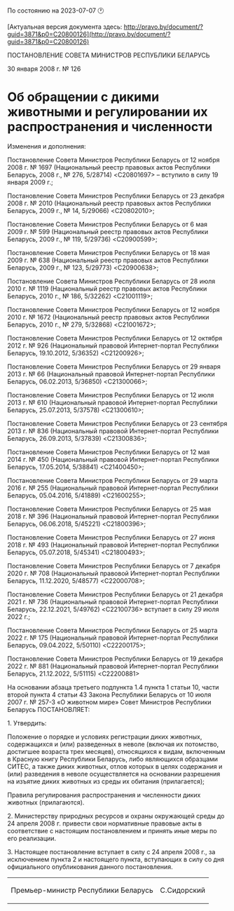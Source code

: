 По состоянию на 2023-07-07 &#x1F550;

[Актуальная версия документа здесь: http://pravo.by/document/?guid=3871&p0=C20800126](http://pravo.by/document/?guid=3871&p0=C20800126)

<p>ПОСТАНОВЛЕНИЕ СОВЕТА МИНИСТРОВ РЕСПУБЛИКИ БЕЛАРУСЬ</p>
<p>30 января 2008 г. № 126</p>
<h1>Об обращении с дикими животными и регулировании их распространения и численности</h1>
<p>Изменения и дополнения:</p>
<p>Постановление Совета Министров Республики Беларусь от 12 ноября 2008 г. № 1697 (Национальный реестр правовых актов Республики Беларусь, 2008 г., № 276, 5/28714) &lt;C20801697&gt; – вступило в силу 19 января 2009 г.;</p>
<p>Постановление Совета Министров Республики Беларусь от 23 декабря 2008 г. № 2010 (Национальный реестр правовых актов Республики Беларусь, 2009 г., № 14, 5/29066) &lt;C20802010&gt;;</p>
<p>Постановление Совета Министров Республики Беларусь от 6 мая 2009 г. № 599 (Национальный реестр правовых актов Республики Беларусь, 2009 г., № 119, 5/29736) &lt;C20900599&gt;;</p>
<p>Постановление Совета Министров Республики Беларусь от 18 мая 2009 г. № 638 (Национальный реестр правовых актов Республики Беларусь, 2009 г., № 123, 5/29773) &lt;C20900638&gt;;</p>
<p>Постановление Совета Министров Республики Беларусь от 28 июля 2010 г. № 1119 (Национальный реестр правовых актов Республики Беларусь, 2010 г., № 186, 5/32262) &lt;C21001119&gt;;</p>
<p>Постановление Совета Министров Республики Беларусь от 12 ноября 2010 г. № 1672 (Национальный реестр правовых актов Республики Беларусь, 2010 г., № 279, 5/32868) &lt;C21001672&gt;;</p>
<p>Постановление Совета Министров Республики Беларусь от 12 октября 2012 г. № 926 (Национальный правовой Интернет-портал Республики Беларусь, 19.10.2012, 5/36352) &lt;C21200926&gt;;</p>
<p>Постановление Совета Министров Республики Беларусь от 29 января 2013 г. № 66 (Национальный правовой Интернет-портал Республики Беларусь, 06.02.2013, 5/36850) &lt;C21300066&gt;;</p>
<p>Постановление Совета Министров Республики Беларусь от 12 июля 2013 г. № 610 (Национальный правовой Интернет-портал Республики Беларусь, 25.07.2013, 5/37578) &lt;C21300610&gt;;</p>
<p>Постановление Совета Министров Республики Беларусь от 23 сентября 2013 г. № 836 (Национальный правовой Интернет-портал Республики Беларусь, 26.09.2013, 5/37839) &lt;C21300836&gt;;</p>
<p>Постановление Совета Министров Республики Беларусь от 12 мая 2014 г. № 450 (Национальный правовой Интернет-портал Республики Беларусь, 17.05.2014, 5/38841) &lt;C21400450&gt;;</p>
<p>Постановление Совета Министров Республики Беларусь от 29 марта 2016 г. № 255 (Национальный правовой Интернет-портал Республики Беларусь, 05.04.2016, 5/41889) &lt;C21600255&gt;;</p>
<p>Постановление Совета Министров Республики Беларусь от 25 мая 2018 г. № 396 (Национальный правовой Интернет-портал Республики Беларусь, 06.06.2018, 5/45221) &lt;C21800396&gt;;</p>
<p>Постановление Совета Министров Республики Беларусь от 27 июня 2018 г. № 493 (Национальный правовой Интернет-портал Республики Беларусь, 05.07.2018, 5/45341) &lt;C21800493&gt;;</p>
<p>Постановление Совета Министров Республики Беларусь от 7 декабря 2020 г. № 708 (Национальный правовой Интернет-портал Республики Беларусь, 11.12.2020, 5/48577) &lt;C22000708&gt;;</p>
<p>Постановление Совета Министров Республики Беларусь от 21 декабря 2021 г. № 736 (Национальный правовой Интернет-портал Республики Беларусь, 22.12.2021, 5/49762) &lt;C22100736&gt; вступает в силу 29 июля 2022 г.;</p>
<p>Постановление Совета Министров Республики Беларусь от 25 марта 2022 г. № 175 (Национальный правовой Интернет-портал Республики Беларусь, 09.04.2022, 5/50110) &lt;C22200175&gt;;</p>
<p>Постановление Совета Министров Республики Беларусь от 19 декабря 2022 г. № 881 (Национальный правовой Интернет-портал Республики Беларусь, 21.12.2022, 5/51115) &lt;C22200881&gt;</p>
<p></p>
<p>На основании абзаца третьего подпункта 1.4 пункта 1 статьи 10, части второй пункта 4 статьи 43 Закона Республики Беларусь от 10 июля 2007 г. № 257-З «О животном мире» Совет Министров Республики Беларусь ПОСТАНОВЛЯЕТ:</p>
<p>1. Утвердить:</p>
<p>Положение о порядке и условиях регистрации диких животных, содержащихся и (или) разведенных в неволе (включая их потомство, достигшее возраста трех месяцев), относящихся к видам, включенным в Красную книгу Республики Беларусь, либо являющихся образцами СИТЕС, а также диких животных, отлов которых в целях содержания и (или) разведения в неволе осуществляется на основании разрешения на изъятие диких животных из среды их обитания (прилагается);</p>
<p>Правила регулирования распространения и численности диких животных (прилагаются).</p>
<p>2. Министерству природных ресурсов и охраны окружающей среды до 24 апреля 2008 г. привести свои нормативные правовые акты в соответствие с настоящим постановлением и принять иные меры по его реализации.</p>
<p>3. Настоящее постановление вступает в силу с 24 апреля 2008 г., за исключением пункта 2 и настоящего пункта, вступающих в силу со дня официального опубликования данного постановления.</p>
<p></p>
<table><tr>
<td><p>Премьер-министр Республики Беларусь</p></td>
<td><p>С.Сидорский</p></td>
</tr></table>